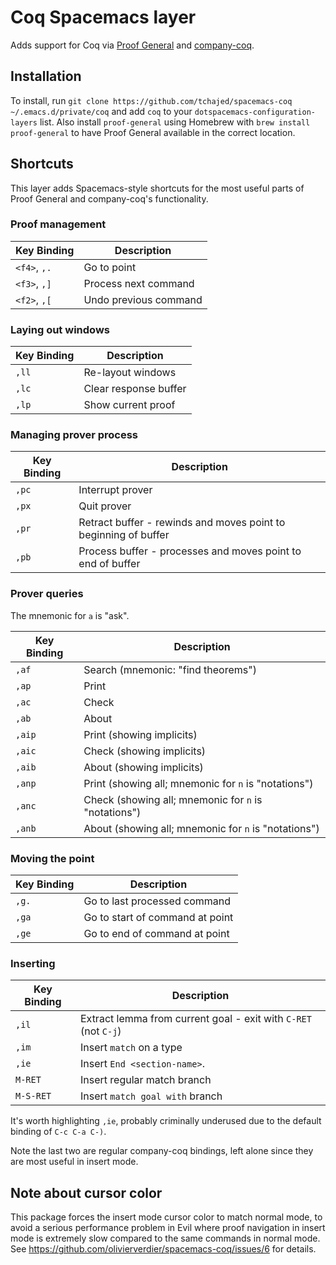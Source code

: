 # Coq Spacemacs layer

Adds support for Coq via [Proof General](https://github.com/ProofGeneral/PG) and [company-coq](https://github.com/cpitclaudel/company-coq).

## Installation

To install, run `git clone https://github.com/tchajed/spacemacs-coq ~/.emacs.d/private/coq` and add `coq` to your `dotspacemacs-configuration-layers` list.
Also install `proof-general` using Homebrew with `brew install proof-general` to have Proof General available in the correct location.

## Shortcuts

This layer adds Spacemacs-style shortcuts for the most useful parts of Proof General and company-coq's functionality.

### Proof management

Key Binding  | Description
-----------  | -----------
`<f4>`, `,.` | Go to point
`<f3>`, `,]` | Process next command
`<f2>`, `,[` | Undo previous command

### Laying out windows

Key Binding  | Description
-----------  | -----------
`,ll`        | Re-layout windows
`,lc`        | Clear response buffer
`,lp`        | Show current proof

### Managing prover process

Key Binding  | Description
-----------  | -----------
`,pc`        | Interrupt prover
`,px`        | Quit prover
`,pr`        | Retract buffer - rewinds and moves point to beginning of buffer
`,pb`        | Process buffer - processes and moves point to end of buffer

### Prover queries

The mnemonic for `a` is "ask".

Key Binding  | Description
-----------  | -----------
`,af`        | Search (mnemonic: "find theorems")
`,ap`        | Print
`,ac`        | Check
`,ab`        | About
`,aip`       | Print (showing implicits)
`,aic`       | Check (showing implicits)
`,aib`       | About (showing implicits)
`,anp`       | Print (showing all; mnemonic for `n` is "notations")
`,anc`       | Check (showing all; mnemonic for `n` is "notations")
`,anb`       | About (showing all; mnemonic for `n` is "notations")

### Moving the point

Key Binding  | Description
-----------  | -----------
`,g.`         | Go to last processed command
`,ga`         | Go to start of command at point
`,ge`         | Go to end of command at point

### Inserting

Key Binding  | Description
-----------  | -----------
`,il`        | Extract lemma from current goal - exit with `C-RET` (not `C-j`)
`,im`        | Insert `match` on a type
`,ie`        | Insert `End <section-name>`.
`M-RET`      | Insert regular match branch
`M-S-RET`    | Insert `match goal with` branch

It's worth highlighting `,ie`, probably criminally underused due to the default binding of `C-c C-a C-)`.

Note the last two are regular company-coq bindings, left alone since they are most useful in insert mode.

## Note about cursor color

This package forces the insert mode cursor color to match normal mode, to avoid a serious performance problem in Evil where proof navigation in insert mode is extremely slow compared to the same commands in normal mode. See https://github.com/olivierverdier/spacemacs-coq/issues/6 for details.
